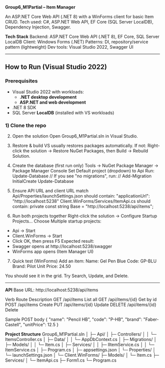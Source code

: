**Group6_M1Partial – Item Manager**

An ASP.NET Core Web API (.NET 8) with a WinForms client for basic Item CRUD.
Tech used: C#, ASP.NET Web API, EF Core (SQL Server LocalDB), Dependency Injection, Swagger.

**Tech Stack**
Backend: ASP.NET Core Web API (.NET 8), EF Core, SQL Server LocalDB
Client: Windows Forms (.NET)
Patterns: DI, repository/service pattern (lightweight)
Dev tools: Visual Studio 2022, Swagger UI


***********************
## How to Run (Visual Studio 2022)

### Prerequisites
- Visual Studio 2022 with workloads:
  - **.NET desktop development**
  - **ASP.NET and web development**
- .NET 8 SDK
- SQL Server **LocalDB** (installed with VS workloads)

### 1) Clone the repo

2) Open the solution
Open Group6_M1Partial.sln in Visual Studio.

4) Restore & build
VS usually restores packages automatically.
If not: Right-click the solution → Restore NuGet Packages, then Build → Rebuild Solution.

4) Create the database (first run only)
Tools → NuGet Package Manager → Package Manager Console
Set Default project (dropdown) to Api
Run:
  Update-Database
// If you see "no migrations", run: //
  Add-Migration InitialCreate
  Update-Database

5) Ensure API URL and client URL match
Api/Properties/launchSettings.json should contain:
  "applicationUrl": "http://localhost:5238"
Client.WinForms/Services/ItemApi.cs should contain:
  private const string Base = "http://localhost:5238/api/items";

6) Run both projects together
Right-click the solution → Configure Startup Projects…
Choose Multiple startup projects:
  - Api → Start
  - Client.WinForms → Start
- Click OK, then press F5
Expected result:
- Swagger opens at http://localhost:5238/swagger
- WinForms app opens (Item Manager UI)

7) Quick test (WinForms)
Add an item:
Name: Gel Pen Blue
Code: GP-BLU
Brand: Pilot
Unit Price: 24.50

You should see it in the grid. Try Search, Update, and Delete.
***********************

**API**
Base URL: http://localhost:5238/api/items

Verb	  Route	           Description
GET	    /api/items	     List all
GET	    /api/items/{id}	 Get by id
POST	  /api/items	     Create
PUT	    /api/items/{id}	 Update
DELETE	/api/items/{id}	 Delete

Sample POST body
{
  "name": "Pencil HB",
  "code": "P-HB",
  "brand": "Faber-Castell",
  "unitPrice": 12.5
}


**Project Structure**
Group6_M1Partial.sln
│
├─ Api/
│  ├─ Controllers/
│  │  └─ ItemsController.cs
│  ├─ Data/
│  │  └─ AppDbContext.cs
│  ├─ Migrations/
│  ├─ Models/
│  │  └─ Item.cs
│  ├─ Services/
│  │  ├─ IItemService.cs
│  │  └─ ItemService.cs
│  ├─ Program.cs
│  ├─ appsettings.json
│  └─ Properties/
│     └─ launchSettings.json
│
└─ Client.WinForms/
   ├─ Models/
   │  └─ Item.cs
   ├─ Services/
   │  └─ ItemApi.cs
   ├─ Form1.cs
   └─ Program.cs
